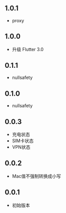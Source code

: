 ## 1.0.1

* proxy

## 1.0.0

* 升级 Flutter 3.0

## 0.1.1

* nullsafety

## 0.1.0

* nullsafety

## 0.0.3

* 充电状态
* SIM卡状态
* VPN状态

## 0.0.2

* Mac值不强制转换成小写

## 0.0.1

* 初始版本
